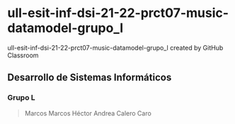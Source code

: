 # ull-esit-inf-dsi-21-22-prct07-music-datamodel-grupo_l
ull-esit-inf-dsi-21-22-prct07-music-datamodel-grupo_l created by GitHub Classroom

## Desarrollo de Sistemas Informáticos
### Grupo L

> Marcos
> Marcos
> Héctor
> Andrea Calero Caro
